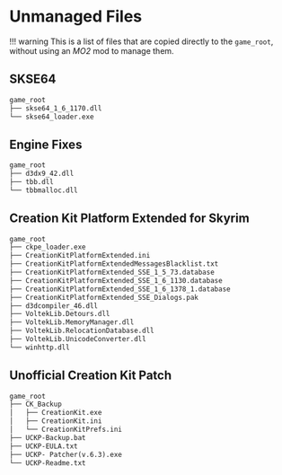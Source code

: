 # Unmanaged Files

!!! warning
    This is a list of files that are copied directly to the `game_root`, without using an
    *MO2* mod to manage them.

## SKSE64

```txt
game_root
├── skse64_1_6_1170.dll
└── skse64_loader.exe
```

## Engine Fixes

```txt
game_root
├── d3dx9_42.dll
├── tbb.dll
└── tbbmalloc.dll
```

## Creation Kit Platform Extended for Skyrim

```txt
game_root
├── ckpe_loader.exe
├── CreationKitPlatformExtended.ini
├── CreationKitPlatformExtendedMessagesBlacklist.txt
├── CreationKitPlatformExtended_SSE_1_5_73.database
├── CreationKitPlatformExtended_SSE_1_6_1130.database
├── CreationKitPlatformExtended_SSE_1_6_1378_1.database
├── CreationKitPlatformExtended_SSE_Dialogs.pak
├── d3dcompiler_46.dll
├── VoltekLib.Detours.dll
├── VoltekLib.MemoryManager.dll
├── VoltekLib.RelocationDatabase.dll
├── VoltekLib.UnicodeConverter.dll
└── winhttp.dll
```

## Unofficial Creation Kit Patch

```txt
game_root
├── CK_Backup
│   ├── CreationKit.exe
│   ├── CreationKit.ini
│   └── CreationKitPrefs.ini
├── UCKP-Backup.bat
├── UCKP-EULA.txt
├── UCKP- Patcher(v.6.3).exe
└── UCKP-Readme.txt
```
